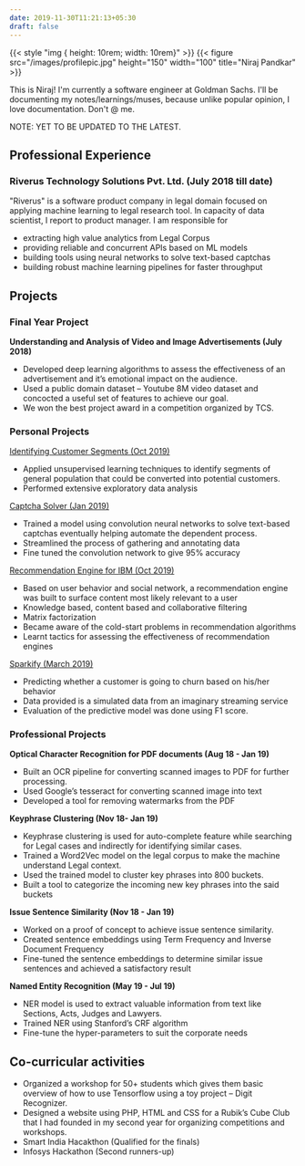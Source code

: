 ```yaml
---
date: 2019-11-30T11:21:13+05:30
draft: false
---
```

{{< style "img { height: 10rem; width: 10rem}" >}}
{{< figure src="/images/profilepic.jpg" height="150" width="100" title="Niraj Pandkar" >}}

This is Niraj! I'm currently a software engineer at Goldman Sachs. I'll be documenting my notes/learnings/muses, because unlike popular opinion, I love documentation. Don't @ me.

NOTE: YET TO BE UPDATED TO THE LATEST.

## Professional Experience

### Riverus Technology Solutions Pvt. Ltd. (July 2018 till date)

"Riverus" is a software product company in legal domain focused on
applying machine learning to legal research tool. In capacity of data scientist, I report to product manager. I am responsible for

- extracting high value analytics from Legal Corpus
- providing reliable and concurrent APIs based on ML models
- building tools using neural networks to solve text-based captchas
- building robust machine learning pipelines for faster throughput

## Projects

### Final Year Project

**Understanding and Analysis of Video and Image Advertisements (July 2018)**

- Developed deep learning algorithms to assess the effectiveness of an advertisement and it’s emotional impact on the audience.
- Used a public domain dataset – Youtube 8M video dataset and concocted a useful set of features to achieve our goal.
- We won the best project award in a competition organized by TCS.

### Personal Projects

[Identifying Customer Segments (Oct 2019)](https://github.com/nirajpandkar/arvato-customer-segment-identification)

- Applied unsupervised learning techniques to identify segments of general population that could be converted into potential customers.
- Performed extensive exploratory data analysis

[Captcha Solver (Jan 2019)](https://github.com/nirajpandkar/captcha-breaker)

- Trained a model using convolution neural networks to solve text-based captchas
eventually helping automate the dependent process.
- Streamlined the process of gathering and annotating data
- Fine tuned the convolution network to give 95% accuracy

[Recommendation Engine for IBM (Oct 2019)](https://github.com/nirajpandkar/ibm-article-recommendation)

- Based on user behavior and social network, a recommendation engine was built
to surface content most likely relevant to a user
- Knowledge based, content based and collaborative filtering
- Matrix factorization
- Became aware of the cold-start problems in recommendation algorithms
- Learnt tactics for assessing the effectiveness of recommendation engines

[Sparkify (March 2019)](https://github.com/nirajpandkar/sparkify)

- Predicting whether a customer is going to churn based on his/her behavior
- Data provided is a simulated data from an imaginary streaming service
- Evaluation of the predictive model was done using F1 score.

### Professional Projects

**Optical Character Recognition for PDF documents (Aug 18 - Jan 19)**

- Built an OCR pipeline for converting scanned images to PDF for further
processing.
- Used Google’s tesseract for converting scanned image into text
- Developed a tool for removing watermarks from the PDF

**Keyphrase Clustering (Nov 18- Jan 19)**

- Keyphrase clustering is used for auto-complete feature while searching for
Legal cases and indirectly for identifying similar cases.
- Trained a Word2Vec model on the legal corpus to make the machine
understand Legal context.
- Used the trained model to cluster key phrases into 800 buckets.
- Built a tool to categorize the incoming new key phrases into the said
buckets

**Issue Sentence Similarity (Nov 18 - Jan 19)**

- Worked on a proof of concept to achieve issue sentence similarity.
- Created sentence embeddings using Term Frequency and Inverse Document
Frequency
- Fine-tuned the sentence embeddings to determine similar issue sentences and
achieved a satisfactory result

**Named Entity Recognition (May 19 - Jul 19)**

- NER model is used to extract valuable information from text like Sections, Acts,
Judges and Lawyers.
- Trained NER using Stanford’s CRF algorithm
- Fine-tune the hyper-parameters to suit the corporate needs

## Co-curricular activities

- Organized a workshop for 50+ students which gives them basic overview of how
to use Tensorflow using a toy project – Digit Recognizer.
- Designed a website using PHP, HTML and CSS for a Rubik’s Cube Club that I had
founded in my second year for organizing competitions and workshops.
- Smart India Hacakthon (Qualified for the finals)
- Infosys Hackathon (Second runners-up)